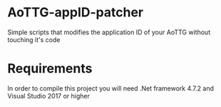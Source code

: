 # AoTTG-appID-patcher
Simple scripts that modifies the application ID of your AoTTG without touching it's code

# Requirements

In order to compile this project you will need .Net framework 4.7.2 and Visual Studio 2017 or higher

